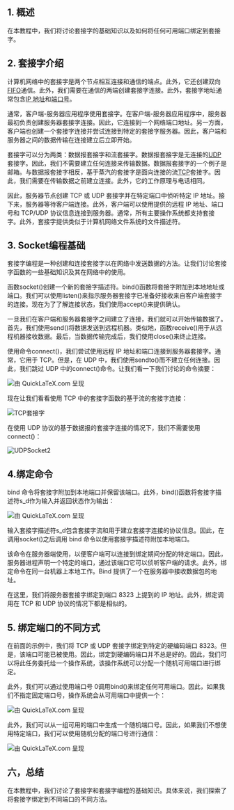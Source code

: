 ## 1. 概述

在本教程中，我们将讨论套接字的基础知识以及如何将任何可用端口绑定到套接字。

## 2. 套接字介绍

计算机网络中的套接字是两个节点相互连接和通信的端点。此外，它还创建双向[FIFO](https://www.baeldung.com/cs/fifo-page-replacement)通信。此外，我们需要在通信的两端创建套接字连接。此外，套接字地址通常包含[IP 地址](https://www.baeldung.com/cs/networking-ip-vs-port)和[端口号](https://www.baeldung.com/cs/networking-ip-vs-port)。

通常，客户端-服务器应用程序使用套接字。在客户端-服务器应用程序中，服务器最初负责创建服务器套接字连接。因此，它连接到一个网络端口地址。另一方面，客户端也创建一个套接字连接并尝试连接到特定的套接字服务器。因此，客户端和服务器之间的数据传输在连接建立后立即开始。

套接字可以分为两类：数据报套接字和流套接字。数据报套接字是无连接的[UDP](https://www.baeldung.com/cs/udp-vs-tcp)套接字。因此，我们不需要建立任何连接来传输数据。数据报套接字的一个例子是邮箱。与数据报套接字相反，基于蒸汽的套接字是面向连接的流[TCP](https://www.baeldung.com/cs/udp-vs-tcp)套接字。因此，我们需要在传输数据之前建立连接。此外，它的工作原理与电话相同。

因此，服务器节点创建 TCP 或 UDP 套接字并在特定端口中侦听特定 IP 地址。接下来，服务器等待客户端连接。此外，客户端可以使用提供的远程 IP 地址、端口号和 TCP/UDP 协议信息连接到服务器。通常，所有主要操作系统都支持套接字。此外，套接字提供类似于计算机网络文件系统的文件描述符。

## 3. Socket编程基础

套接字编程是一种创建和连接套接字以在网络中发送数据的方法。让我们讨论套接字函数的一些基础知识及其在网络中的使用。

函数socket()创建一个新的套接字描述符。bind()函数将套接字附加到本地地址或端口。我们可以使用listen()来指示服务器套接字已准备好接收来自客户端套接字的连接。现在为了了解连接状态，我们使用accept()来提供确认。

一旦我们在客户端和服务器套接字之间建立了连接，我们就可以开始传输数据了。首先，我们使用send()将数据发送到远程机器。类似地，函数receive()用于从远程机器接收数据。最后，当数据传输完成后，我们使用close()来终止连接。

使用命令connect()，我们尝试使用远程 IP 地址和端口连接到服务器套接字。通常，它用于 TCP。但是，在 UDP 中，我们使用sendto()而不建立任何连接。因此，我们跳过 UDP 中的connect()命令。让我们看一下我们讨论的命令摘要：

![由 QuickLaTeX.com 呈现](https://www.baeldung.com/wp-content/ql-cache/quicklatex.com-6efc61d41880ee50fd35e53853b45198_l3.svg)

现在让我们看看使用 TCP 中的套接字函数的基于流的套接字连接：

![TCP套接字](https://www.baeldung.com/wp-content/uploads/sites/4/2022/03/TCPSocket.png)

在使用 UDP 协议的基于数据报的套接字连接的情况下，我们不需要使用connect()：

![UDPSocket2](https://www.baeldung.com/wp-content/uploads/sites/4/2022/03/UDPSocket2.png)

## 4.绑定命令

bind 命令将套接字附加到本地端口并保留该端口。此外，bind()函数将套接字描述符s_d作为输入并返回状态作为输出：

![由 QuickLaTeX.com 呈现](https://www.baeldung.com/wp-content/ql-cache/quicklatex.com-aadf4fc41f027357d1453a50243387dc_l3.svg)

输入套接字描述符s_d包含套接字流和用于建立套接字连接的协议信息。因此，在调用socket()之后调用 bind 命令以使用套接字描述符附加本地端口。

该命令在服务器端使用，以便客户端可以连接到绑定期间分配的特定端口。因此，服务器进程声明一个特定的端口，通过该端口它可以侦听客户端的请求。此外，绑定命令在同一台机器上本地工作。Bind 提供了一个在服务器中接收数据包的地址。

在这里，我们将服务器套接字绑定到端口 8323 上提到的 IP 地址。此外，绑定调用在 TCP 和 UDP 协议的情况下都是相似的。

## 5. 绑定端口的不同方式

在前面的示例中，我们将 TCP 或 UDP 套接字绑定到特定的硬编码端口 8323。但是，该端口可能已被使用。因此，绑定到硬编码端口并不总是好的。因此，我们可以将此任务委托给一个操作系统，该操作系统可以分配一个随机可用端口进行绑定。

此外，我们可以通过使用端口号 0调用bind()来绑定任何可用端口。因此，如果我们不指定固定端口号，操作系统会从可用端口中提供一个：

![由 QuickLaTeX.com 呈现](https://www.baeldung.com/wp-content/ql-cache/quicklatex.com-5dd5cf16ec0861bb6fe7588b2d56a39e_l3.svg)

此外，我们可以从一组可用的端口中生成一个随机端口号。因此，如果我们不想使用特定端口，我们可以使用随机分配的端口号进行通信：

![由 QuickLaTeX.com 呈现](https://www.baeldung.com/wp-content/ql-cache/quicklatex.com-31a03c37dd45c1a14e789246e0a734ec_l3.svg)

## 六，总结

在本教程中，我们讨论了套接字和套接字编程的基础知识。具体来说，我们探索了将套接字绑定到不同端口的不同方法。